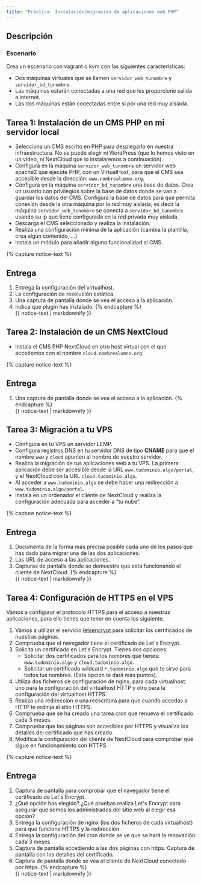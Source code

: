 ```yaml
---
title: "Práctica: Instalación/migración de aplicaciones web PHP"
---
```


## Descripción

### Escenario

Crea un escenario con vagrant o kvm con las siguientes características:

* Dos máquinas virtuales que se llamen `servidor_web_tunombre` y `servidor_bd_tunombre`.
* Las máquinas estarán conectadas a una red que les proporcione salida a internet.
* Las dos máquinas están conectadas entre si por una red muy aislada.

## Tarea 1: Instalación de un CMS PHP en mi servidor local

* Selecciona un CMS escrito en PHP para desplegarlo en nuestra infraestructura. No se puede elegir ni WordPress (que lo hemos visto en un vídeo, ni NextCloud que lo instalaremos a continuación).
* Configura en la máquina `servidor_web_tunombre` un servidor web apache2 que ejecute PHP, con un VirtualHost, para que el CMS sea accesible desde la dirección: `www.nombrealumno.org`.
* Configura en la máquina `servidor_bd_tunombre` una base de datos. Crea un usuario con privilegios sobre la base de datos donde se van a guardar los datos del CMS. Configura la base de datos para que permita conexión desde la otra máquina por la red muy aislada, es decir la máquina `servidor_web_tunombre` se conecta a `servidor_bd_tunombre` usando su ip que tiene configurada en la red privada muy aislada.
* Descarga el CMS seleccionado y realiza la instalación.
* Realiza una configuración mínima de la aplicación (cambia la plantilla, crea algún contenido, ...)
* Instala un módulo para añadir alguna funcionalidad al CMS.

{% capture notice-text %}
## Entrega

1. Entrega la configuración del virtualhost.
2. La configuración de resolución estática.
3. Una captura de pantalla donde se vea el acceso a la aplicación.
4. Indica que plugin has instalado.
{% endcapture %}<div class="notice--info">{{ notice-text | markdownify }}</div>

## Tarea 2: Instalación de un CMS NextCloud

* Instala el CMS PHP NextCloud en otro host virtual con el que accedemos con el nombre `cloud.nombrealumno.org`.

{% capture notice-text %}
## Entrega

1. Una captura de pantalla donde se vea el acceso a la aplicación.
{% endcapture %}<div class="notice--info">{{ notice-text | markdownify }}</div>


## Tarea 3: Migración a tu VPS

* Configura en tu VPS un servidor LEMP.
* Configura registros DNS en tu servidor DNS de tipo **CNAME** para que el nombre `www` y `cloud` apunten al nombre de vuestro servidor.
* Realiza la migración de tus aplicaciones web a tu VPS. La primera aplicación debe ser accesible desde la URL `www.tudominio.algo/portal`, y el NextCloud con la URL `cloud.tudominio.algo`.
* Al acceder a `www.tudominio.algo` se debe hacer una redirección a `www.tudominio.algo/portal`.
*  Instala en un ordenador el cliente de NextCloud y realiza la configuración adecuada para acceder a "tu nube".


{% capture notice-text %}
## Entrega

1. Documenta de la forma más precisa posible cada uno de los pasos que has dado para migrar una de las dos aplicaciones.
2. Las URL de acceso a las aplicaciones.
3. Capturas de pantalla donde se demuestre que esta funcionando el cliente de NextCloud.
{% endcapture %}<div class="notice--info">{{ notice-text | markdownify }}</div>

## Tarea 4: Configuración de HTTPS en el VPS

Vamos a configurar el protocolo HTTPS para el acceso a nuestras aplicaciones, para ello tienes que tener en cuenta los siguiente.

1. Vamos a utilizar el servicio [letsencrypt](https://letsencrypt.org) para solicitar los certificados de nuestras páginas.
2. Comprueba que el navegador tiene el certificado de Let's Encrypt.
3. Solicita un certificado en Let's Encrypt. Tienes dos opciones:
    * Solicitar dos certificados para los nombres que tienes: `www.tudominio.algo` y `cloud.tudominio.algo`.
    * Solicitar un certificado wildcard `*.tudominio.algo` que te sirve para todos tus nombres. (Esta opción te dará más puntos).
4. Utiliza dos ficheros de configuración de nginx, para cada virtualhost: uno para la configuración del virtualhost HTTP y otro para la configuración del virtualhost HTTPS.
5. Realiza una redirección o una reescritura para que cuando accedas a HTTP te redirija al sitio HTTPS.
6. Comprueba que se ha creado una tarea cron que renueva el certificado cada 3 meses.
7. Comprueba que las páginas son accesibles por HTTPS y visualiza los detalles del certificado que has creado.
8. Modifica la configuración del cliente de NextCloud para comprobar que sigue en funcionamiento con HTTPS.


{% capture notice-text %}
## Entrega

1. Captura de pantalla para comprobar que el navegador tiene el certificado de Let's Encrypt.
2. ¿Qué opción has elegido? ¿Qué pruebas realiza Let's Encrypt para asegurar que somos los administrados del sitio web al elegir esa opción? 
3. Entrega la configuración de nginx (los dos ficheros de cada virtualhost) para que funcione HTTPS y la redirección.
4. Entrega la configuración del cron donde se ve que se hará la renovación cada 3 meses.
5. Captura de pantalla accediendo a las dos páginas con https. Captura de pantalla con los detalles del certificado.
6. Captura de pantalla donde se vea el cliente de NextCloud conectado por https.
{% endcapture %}<div class="notice--info">{{ notice-text | markdownify }}</div>
